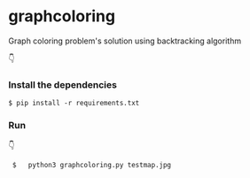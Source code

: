 # graphcoloring

Graph coloring problem's solution using backtracking algorithm

:point_down:
### Install the dependencies 

```
$ pip install -r requirements.txt
```
### Run
:point_down:
```
 $   python3 graphcoloring.py testmap.jpg
```
